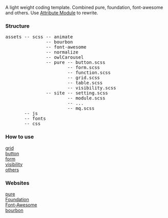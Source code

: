 A light weight coding template.
Combined pure, foundation, font-awesome and others.
Use <a href="http://glenmaddern.com/articles/introducing-am-css">Attribute Module</a> to rewrite.
<h3>Structure</h3>
<pre>
assets -- scss -- animate
               -- bourbon
               -- font-awesome
               -- normalize
               -- owlCarousel
               -- pure -- button.scss
                       -- form.scss
                       -- function.scss
                       -- grid.scss
                       -- table.scss
                       -- visibility.scss
               -- site -- setting.scss
                       -- module.scss
                       -- ...
                       -- mq.scss
       -- js
       -- fonts
       -- css
</pre>
<h3>How to use</h3>
<a target="_blank" href="http://designdev.christianpost.com/learn/new/tests/grid.php">grid</a> <br>
<a target="_blank" href="http://designdev.christianpost.com/learn/new/tests/button.php">button</a> <br>
<a target="_blank" href="http://designdev.christianpost.com/learn/new/tests/form.php">form</a> <br>
<a target="_blank" href="http://designdev.christianpost.com/learn/new/tests/visibility.php">visibility</a> <br>
<a target="_blank" href="http://designdev.christianpost.com/learn/new/tests/module.php">others</a>

<h3>Websites</h3>
<a target="_blank" href="http://purecss.io/">pure</a> <br>
<a target="_blank" href="http://foundation.zurb.com/docs/">Foundation</a> <br>
<a target="_blank" href="http://fortawesome.github.io/Font-Awesome/icons/">Font-Awesome</a> <br>
<a target="_blank" href="http://bourbon.io/docs/">bourbon</a> <br>

